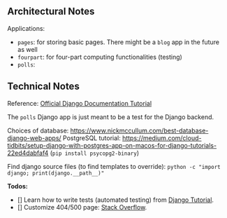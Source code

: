 ## Architectural Notes

Applications:
- `pages`: for storing basic pages. There might be a `blog` app in the future as well
- `fourpart`: for four-part computing functionalities (testing)
- `polls`: 

## Technical Notes

Reference: [Official Django Documentation Tutorial](https://docs.djangoproject.com/en/4.1/intro/tutorial01/)

The `polls` Django app is just meant to be a test for the Django backend.

Choices of database: https://www.nickmccullum.com/best-database-django-web-apps/
PostgreSQL tutorial: https://medium.com/cloud-tidbits/setup-django-with-postgres-app-on-macos-for-django-tutorials-22ed4dabfaf4
(`pip install psycopg2-binary`)

Find django source files (to find templates to override): `python -c "import django; print(django.__path__)"`

**Todos:**
- [] Learn how to write tests (automated testing) from [Django Tutorial](https://docs.djangoproject.com/en/4.1/intro/tutorial05/).
- [] Customize 404/500 page: [Stack Overflow](https://stackoverflow.com/questions/17662928/django-creating-a-custom-500-404-error-page).